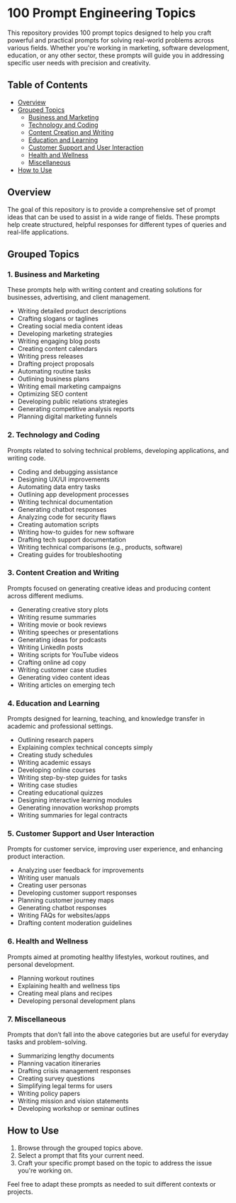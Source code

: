 # 100 Prompt Engineering Topics

This repository provides 100 prompt topics designed to help you craft powerful and practical prompts for solving real-world problems across various fields. Whether you're working in marketing, software development, education, or any other sector, these prompts will guide you in addressing specific user needs with precision and creativity.

## Table of Contents
- [Overview](#overview)
- [Grouped Topics](#grouped-topics)
  - [Business and Marketing](#business-and-marketing)
  - [Technology and Coding](#technology-and-coding)
  - [Content Creation and Writing](#content-creation-and-writing)
  - [Education and Learning](#education-and-learning)
  - [Customer Support and User Interaction](#customer-support-and-user-interaction)
  - [Health and Wellness](#health-and-wellness)
  - [Miscellaneous](#miscellaneous)
- [How to Use](#how-to-use)

## Overview
The goal of this repository is to provide a comprehensive set of prompt ideas that can be used to assist in a wide range of fields. These prompts help create structured, helpful responses for different types of queries and real-life applications.

## Grouped Topics

### 1. Business and Marketing
These prompts help with writing content and creating solutions for businesses, advertising, and client management.

- Writing detailed product descriptions
- Crafting slogans or taglines
- Creating social media content ideas
- Developing marketing strategies
- Writing engaging blog posts
- Creating content calendars
- Writing press releases
- Drafting project proposals
- Automating routine tasks
- Outlining business plans
- Writing email marketing campaigns
- Optimizing SEO content
- Developing public relations strategies
- Generating competitive analysis reports
- Planning digital marketing funnels

### 2. Technology and Coding
Prompts related to solving technical problems, developing applications, and writing code.

- Coding and debugging assistance
- Designing UX/UI improvements
- Automating data entry tasks
- Outlining app development processes
- Writing technical documentation
- Generating chatbot responses
- Analyzing code for security flaws
- Creating automation scripts
- Writing how-to guides for new software
- Drafting tech support documentation
- Writing technical comparisons (e.g., products, software)
- Creating guides for troubleshooting

### 3. Content Creation and Writing
Prompts focused on generating creative ideas and producing content across different mediums.

- Generating creative story plots
- Writing resume summaries
- Writing movie or book reviews
- Writing speeches or presentations
- Generating ideas for podcasts
- Writing LinkedIn posts
- Writing scripts for YouTube videos
- Crafting online ad copy
- Writing customer case studies
- Generating video content ideas
- Writing articles on emerging tech

### 4. Education and Learning
Prompts designed for learning, teaching, and knowledge transfer in academic and professional settings.

- Outlining research papers
- Explaining complex technical concepts simply
- Creating study schedules
- Writing academic essays
- Developing online courses
- Writing step-by-step guides for tasks
- Writing case studies
- Creating educational quizzes
- Designing interactive learning modules
- Generating innovation workshop prompts
- Writing summaries for legal contracts

### 5. Customer Support and User Interaction
Prompts for customer service, improving user experience, and enhancing product interaction.

- Analyzing user feedback for improvements
- Writing user manuals
- Creating user personas
- Developing customer support responses
- Planning customer journey maps
- Generating chatbot responses
- Writing FAQs for websites/apps
- Drafting content moderation guidelines

### 6. Health and Wellness
Prompts aimed at promoting healthy lifestyles, workout routines, and personal development.

- Planning workout routines
- Explaining health and wellness tips
- Creating meal plans and recipes
- Developing personal development plans

### 7. Miscellaneous
Prompts that don’t fall into the above categories but are useful for everyday tasks and problem-solving.

- Summarizing lengthy documents
- Planning vacation itineraries
- Drafting crisis management responses
- Creating survey questions
- Simplifying legal terms for users
- Writing policy papers
- Writing mission and vision statements
- Developing workshop or seminar outlines

## How to Use
1. Browse through the grouped topics above.
2. Select a prompt that fits your current need.
3. Craft your specific prompt based on the topic to address the issue you're working on.
   
Feel free to adapt these prompts as needed to suit different contexts or projects.

